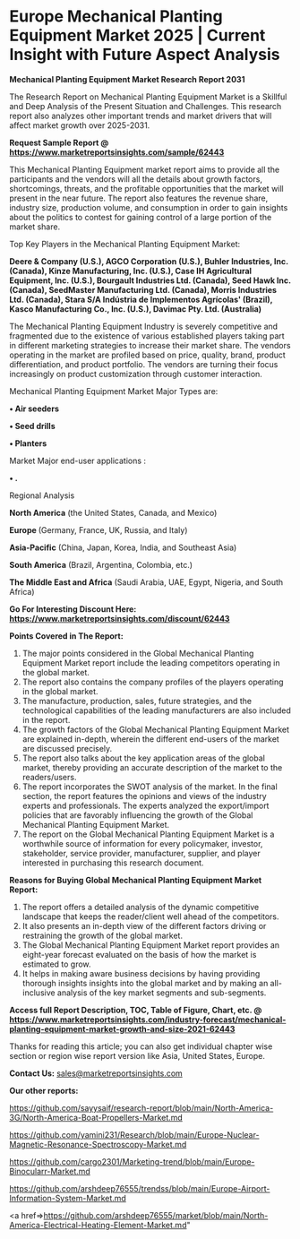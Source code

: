 # Europe Mechanical Planting Equipment Market 2025 | Current Insight with Future Aspect Analysis

<strong>Mechanical Planting Equipment Market Research Report 2031</strong>

The Research Report on Mechanical Planting Equipment Market is a Skillful and Deep Analysis of the Present Situation and Challenges. This research report also analyzes other important trends and market drivers that will affect market growth over 2025-2031.

<strong>Request Sample Report @ <a href=https://www.marketreportsinsights.com/sample/62443>https://www.marketreportsinsights.com/sample/62443</a></strong>

This Mechanical Planting Equipment market report aims to provide all the participants and the vendors will all the details about growth factors, shortcomings, threats, and the profitable opportunities that the market will present in the near future. The report also features the revenue share, industry size, production volume, and consumption in order to gain insights about the politics to contest for gaining control of a large portion of the market share.

Top Key Players in the Mechanical Planting Equipment Market:

<strong>Deere & Company (U.S.), AGCO Corporation (U.S.), Buhler Industries, Inc. (Canada), Kinze Manufacturing, Inc. (U.S.), Case IH Agricultural Equipment, Inc. (U.S.), Bourgault Industries Ltd. (Canada), Seed Hawk Inc. (Canada), SeedMaster Manufacturing Ltd. (Canada), Morris Industries Ltd. (Canada), Stara S/A Indústria de Implementos Agrícolas' (Brazil), Kasco Manufacturing Co., Inc. (U.S.), Davimac Pty. Ltd. (Australia)</strong>

The Mechanical Planting Equipment Industry is severely competitive and fragmented due to the existence of various established players taking part in different marketing strategies to increase their market share. The vendors operating in the market are profiled based on price, quality, brand, product differentiation, and product portfolio. The vendors are turning their focus increasingly on product customization through customer interaction.

Mechanical Planting Equipment Market Major Types are:

<strong>• Air seeders

• Seed drills

• Planters</strong>

Market Major end-user applications :

<strong>• .</strong>

Regional Analysis

</u><strong><b>North America</b></strong> (the United States, Canada, and Mexico)

<strong><b>Europe </b></strong>(Germany, France, UK, Russia, and Italy)

<strong><b>Asia-Pacific</b></strong> (China, Japan, Korea, India, and Southeast Asia)

<strong><b>South America</b></strong> (Brazil, Argentina, Colombia, etc.)

<strong><b>The Middle East and Africa</b></strong> (Saudi Arabia, UAE, Egypt, Nigeria, and South Africa)

<strong>Go For Interesting Discount Here: <a href=https://www.marketreportsinsights.com/discount/62443>https://www.marketreportsinsights.com/discount/62443</a></strong>

<strong>Points Covered in The Report:</strong>
<ol>
  <li>The major points considered in the Global Mechanical Planting Equipment Market report include the leading competitors operating in the global market.</li>
  <li>The report also contains the company profiles of the players operating in the global market.</li>
  <li>The manufacture, production, sales, future strategies, and the technological capabilities of the leading manufacturers are also included in the report.</li>
  <li>The growth factors of the Global Mechanical Planting Equipment Market are explained in-depth, wherein the different end-users of the market are discussed precisely.</li>
  <li>The report also talks about the key application areas of the global market, thereby providing an accurate description of the market to the readers/users.</li>
  <li>The report incorporates the SWOT analysis of the market. In the final section, the report features the opinions and views of the industry experts and professionals. The experts analyzed the export/import policies that are favorably influencing the growth of the Global Mechanical Planting Equipment Market.</li>
  <li>The report on the Global Mechanical Planting Equipment Market is a worthwhile source of information for every policymaker, investor, stakeholder, service provider, manufacturer, supplier, and player interested in purchasing this research document.</li>
</ol>
<strong>Reasons for Buying Global Mechanical Planting Equipment Market Report:</strong>

<ol>
  <li>The report offers a detailed analysis of the dynamic competitive landscape that keeps the reader/client well ahead of the competitors.</li>
  <li>It also presents an in-depth view of the different factors driving or restraining the growth of the global market.</li>
  <li>The Global Mechanical Planting Equipment Market report provides an eight-year forecast evaluated on the basis of how the market is estimated to grow.</li>
  <li>It helps in making aware business decisions by having providing thorough insights insights into the global market and by making an all-inclusive analysis of the key market segments and sub-segments.</li>
</ol>
<strong>Access full Report Description, TOC, Table of Figure, Chart, etc. @ <a href=https://www.marketreportsinsights.com/industry-forecast/mechanical-planting-equipment-market-growth-and-size-2021-62443>https://www.marketreportsinsights.com/industry-forecast/mechanical-planting-equipment-market-growth-and-size-2021-62443</a></strong>


Thanks for reading this article; you can also get individual chapter wise section or region wise report version like Asia, United States, Europe.

<strong>Contact Us:</strong>
sales@marketreportsinsights.com

<strong>Our other reports:</strong>

<a href=https://github.com/sayysaif/research-report/blob/main/North-America-3G/North-America-Boat-Propellers-Market.md>https://github.com/sayysaif/research-report/blob/main/North-America-3G/North-America-Boat-Propellers-Market.md</a>

<a href=https://github.com/yamini231/Research/blob/main/Europe-Nuclear-Magnetic-Resonance-Spectroscopy-Market.md>https://github.com/yamini231/Research/blob/main/Europe-Nuclear-Magnetic-Resonance-Spectroscopy-Market.md</a>

<a href=https://github.com/cargo2301/Marketing-trend/blob/main/Europe-Binocularr-Market.md>https://github.com/cargo2301/Marketing-trend/blob/main/Europe-Binocularr-Market.md</a>

<a href=https://github.com/arshdeep76555/trendss/blob/main/Europe-Airport-Information-System-Market.md>https://github.com/arshdeep76555/trendss/blob/main/Europe-Airport-Information-System-Market.md</a>

<a href=>https://github.com/arshdeep76555/market/blob/main/North-America-Electrical-Heating-Element-Market.md</a>"
